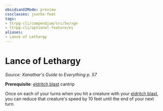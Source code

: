 ```yaml
---
obsidianUIMode: preview
cssclasses: json5e-feat
tags:
- ttrpg-cli/compendium/src/5e/xge
- ttrpg-cli/optional-feature/ei
aliases:
- Lance of Lethargy
---
```

# Lance of Lethargy
*Source: Xanathar's Guide to Everything p. 57*  

**Prerequisite**: [eldritch blast](/3-Mechanics/CLI/spells/eldritch-blast-xphb.md) cantrip

Once on each of your turns when you hit a creature with your [eldritch blast](/3-Mechanics/CLI/spells/eldritch-blast-xphb.md), you can reduce that creature's speed by 10 feet until the end of your next turn.